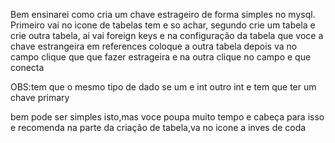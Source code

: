 Bem ensinarei como cria um chave estrageiro de forma simples no mysql.
Primeiro vai no icone de tabelas tem e so achar,
segundo crie um tabela e crie outra tabela, ai
vai foreign keys e na configuração da tabela que voce a chave estrangeira
em references coloque a outra tabela
depois va no campo clique que que fazer estrageira
e na outra clique no campo e que conecta

OBS:tem que o mesmo tipo de dado se um e int outro int e tem que ter um chave primary

bem pode ser simples isto,mas voce poupa muito tempo e cabeça para isso e recomenda na parte da criação de tabela,va no icone a inves de coda

